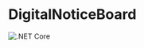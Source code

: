 # DigitalNoticeBoard
![.NET Core](https://github.com/J-Bonwick/DigitalNoticeBoard/workflows/.NET%20Core/badge.svg)
